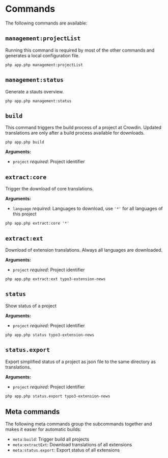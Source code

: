 # Commands

The following commands are available:

## `management:projectList`

Running this command is required by most of the other commands and generates a
local configuration file.

`php app.php management:projectList`

## `management:status`

Generate a stauts overview.

`php app.php management:status`

## `build`

This command triggers the build process of a project at Crowdin. Updated
translations are only after a build process available for downloads.

`php app.php build`

**Arguments:**

* `project` *required*: Project identifier

## `extract:core`

Trigger the download of core translations.

**Arguments:**

* `language` *required*: Languages to download, use `'*'` for all languages of
  this project

`php app.php extract:core '*'`

## `extract:ext`

Download of extension translations. Always all languages are downloaded.

**Arguments:**

* `project` *required*: Project identifier

`php app.php extract:ext typo3-extension-news`

## `status`

Show status of a project

**Arguments:**

* `project` *required*: Project identifier

`php app.php status typo3-extension-news`

## `status.export`

Export simplified status of a project as json file to the same directory as
translations.

**Arguments:**

* `project` *required*: Project identifier

`php app.php status.export typo3-extension-news`

## Meta commands

The following meta commands group the subcommands together and makes it easier
for automatic builds:

* `meta:build`: Trigger build all projects
* `meta:extractExt`: Download translations of all extensions
* `meta:status.export`: Export status of all extensions
